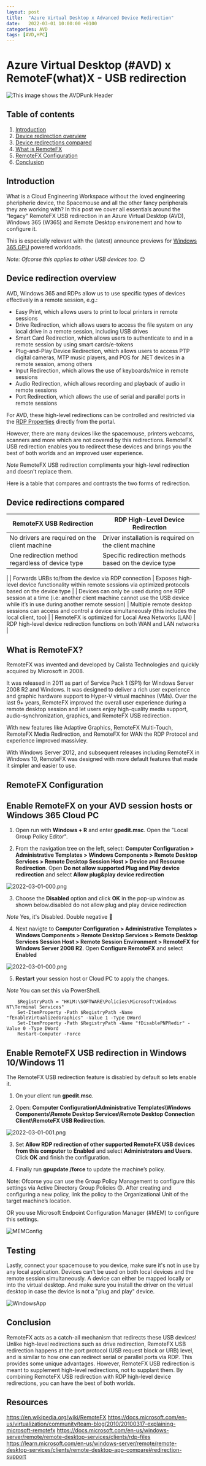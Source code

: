 ```yaml
---
layout: post
title:  "Azure Virtual Desktop x Advanced Device Redirection"
date:   2022-03-01 10:00:00 +0100
categories: AVD
tags: [AVD,HPC]
---
```

# Azure Virtual Desktop (#AVD) x RemoteF(what)X - USB redirection


![This image shows the AVDPunk Header](/assets/img/2022-03-15/2022-03-15-001.png)


## Table of contents
1. [Introduction](#Introduction)
2. [Device redirection overview](#Device-redirection-overview)
3. [Device redirections compared](#Device-redirections-compared)
4. [What is RemoteFX](#What-is-remotefx)
5. [RemoteFX Configuration](#RemoteFX-configuration)
6. [Conclusion](#Conclusion)

## Introduction
What is a Cloud Engineering Workspace without the loved engineering pheripherie device, the Spacemouse and all the other fancy peripherals they are working with? In this post we cover all essentials around the "legacy" RemoteFX USB redirection in an Azure Virtual Desktop (AVD), Windows 365 (W365) and Remote Desktop environement and how to configure it.

This is especially relevant with the (latest) announce previews for [Windows 365 GPU](https://learn.microsoft.com/en-us/windows-365/enterprise/gpu-cloud-pc) powered workloads. 

*Note: Ofcorse this applies to other USB devices too.* 😊

## Device redirection overview
AVD, Windows 365 and RDPs allow us to use specific types of devices effectively in a remote session, e.g.:
- Easy Print, which allows users to print to local printers in remote sessions
- Drive Redirection, which allows users to access the file system on any local drive in a remote session, including USB drives
- Smart Card Redirection, which allows users to authenticate to and in a remote session by using smart cards/e-tokens
- Plug-and-Play Device Redirection, which allows users to access PTP digital cameras, MTP music players, and POS for .NET devices in a remote session, among others
- Input Redirection, which allows the use of keyboards/mice in remote sessions
- Audio Redirection, which allows recording and playback of audio in remote sessions
- Port Redirection, which allows the use of serial and parallel ports in remote sessions

For AVD, these high-level redirections can be controlled and resitricted via the [RDP Properties](https://docs.microsoft.com/en-us/windows-server/remote/remote-desktop-services/clients/rdp-files) directly from the portal.

However, there are many devices like the spacemouse, printers webcams, scanners and more which are not covered by this redirections.
RemoteFX USB redirection enables you to redirect these devices and brings you the best of both worlds and an improved user experience.

*Note* RemoteFX USB redirection compliments your high-level redirection and doesn't replace them.

Here is a table that compares and contrasts the two forms of redirection.

## Device redirections compared
| RemoteFX USB Redirection | RDP High-Level Device Redirection |
| --------------- | --------------- |
| No drivers are required on the client machine | Driver installation is required on the client machine |
| One redirection method regardless of device type | Specific redirection methods based on the device type
 |
| Forwards URBs to/from the device via RDP connection | Exposes high-level device functionality within remote sessions via optimized protocols based on the device type |
| Devices can only be used during one RDP session at a time (i.e: another client machine cannot use the USB device while it’s in use during another remote session) | Multiple remote desktop sessions can access and control a device simultaneously (this includes the local client, too) |
| RemoteFX is optimized for Local Area Networks (LAN) | RDP high-level device redirection functions on both WAN and LAN networks |

## What is RemoteFX?
RemoteFX was invented and developed by Calista Technologies and quickly acquired by Microsoft in 2008. 

It  was released in 2011 as part of Service Pack 1 (SP1) for Windows Server 2008 R2 and Windows. 
It was designed to deliver a rich user experience and graphic hardware support to Hyper-V virtual machines (VMs).
Over the last 9+ years, RemoteFX improved the overall user experience during a remote desktop session and let users enjoy high-quality media support, audio-synchronization, graphics, and RemoteFX USB redirection.

With new features like Adaptive Graphics, RemoteFX Multi-Touch, RemoteFX Media Redirection, and RemoteFX for WAN the RDP Protocol and experience improved massivley. 

With Windows Server 2012, and subsequent releases including RemoteFX in Windows 10, RemoteFX was designed with more default features that made it simpler and easier to use.

## RemoteFX Configuration ##
## Enable RemoteFX on your AVD session hosts or Windows 365 Cloud PC ##
1. Open run with **Windows + R** and enter **gpedit.msc**. Open the "Local Group Policy Editor".

2. From the navigation tree on the left, select: **Computer Configuration > Administrative Templates > Windows Components > Remote Desktop Services > Remote Desktop Session Host > Device and Resource Redirection**. Open **Do not allow supported Plug and Play device redirection** and select **Allow plug&play device redirection**

![2022-03-01-000.png](/assets/img/2022-03-01/2022-03-01-000.png)

3. Choose the **Disabled** option and click **OK** in the pop-up window as shown below.disabled do not allow plug and play device redirection

*Note* Yes, it's Disabled. Double negative 🫣

4. Next navigte to **Computer Configuration > Administrative Templates > Windows Components > Remote Desktop Services > Remote Desktop Services Session Host > Remote Session Environment > RemoteFX for Windows Server 2008 R2**. Open **Configure RemoteFX** and select **Enabled**

![2022-03-01-000.png](/assets/img/2022-03-01/2022-03-01-xxx.png) 

5. **Restart** your session host or Cloud PC to apply the changes. 

*Note* You can set this via PowerShell.

```
    $RegistryPath = "HKLM:\SOFTWARE\Policies\Microsoft\Windows NT\Terminal Services"
    Set-ItemProperty -Path $RegistryPath -Name "fEnableVirtualizedGraphics" -Value 1 -Type DWord
    Set-ItemProperty -Path $RegistryPath -Name "fDisablePNPRedir" -Value 0 -Type DWord
    Restart-Computer -Force
```

## Enable RemoteFX USB redirection in Windows 10/Windows 11 ##
The RemoteFX USB redirection feature is disabled by default so lets enable it. 

1. On your client run **gpedit.msc**.

2. Open: **Computer Configuration\Administrative Templates\Windows Components\Remote Desktop Services\Remote Desktop Connection Client\RemoteFX USB Redirection**.

![2022-03-01-001.png](/assets/img/2022-03-01/2022-03-01-001.png)

3. Set **Allow RDP redirection of other supported RemoteFX USB devices from this computer** to **Enabled** and select **Administrators and Users**. Click **OK** and finish the configuration.

4. Finally run **gpupdate /force** to update the machine’s policy.

Note: Ofcorse you can use the Group Policy Management to configure this settings via Active Directory Group Policies 😊.
After creating and configuring a new policy, link the policy to the Organizational Unit of the target machine’s location.

OR you use Microsoft Endpoint Configuration Manager (#MEM) to configure this settings.

![MEMConfig](/assets/img/2022-03-01/2022-03-01-002.png)

## Testing
Lastly, connect your spacemouse to you device, make sure it's not in use by any local application. Devices can't be used on both local devices and the remote session simultaneously. A device can either be mapped locally or into the virtual desktop.
And make sure you install the driver on the virtual desktop in case the device is not a "plug and play" device.

![WindowsApp](/assets/img/2022-03-01/2022-03-01-YYY.png)

## Conclusion ## 
RemoteFX acts as a catch-all mechanism that redirects these USB devices! Unlike high-level redirections such as drive redirection, RemoteFX USB redirection happens at the port protocol (USB request block or URB) level, and is similar to how one can redirect serial or parallel ports via RDP. This provides some unique advantages. However, RemoteFX USB redirection is meant to supplement high-level redirections, not to supplant them. By combining RemoteFX USB redirection with RDP high-level device redirections, you can have the best of both worlds. 

## Resources ##
https://en.wikipedia.org/wiki/RemoteFX
https://docs.microsoft.com/en-us/virtualization/community/team-blog/2010/20100317-explaining-microsoft-remotefx
https://docs.microsoft.com/en-us/windows-server/remote/remote-desktop-services/clients/rdp-files
https://learn.microsoft.com/en-us/windows-server/remote/remote-desktop-services/clients/remote-desktop-app-compare#redirection-support 
